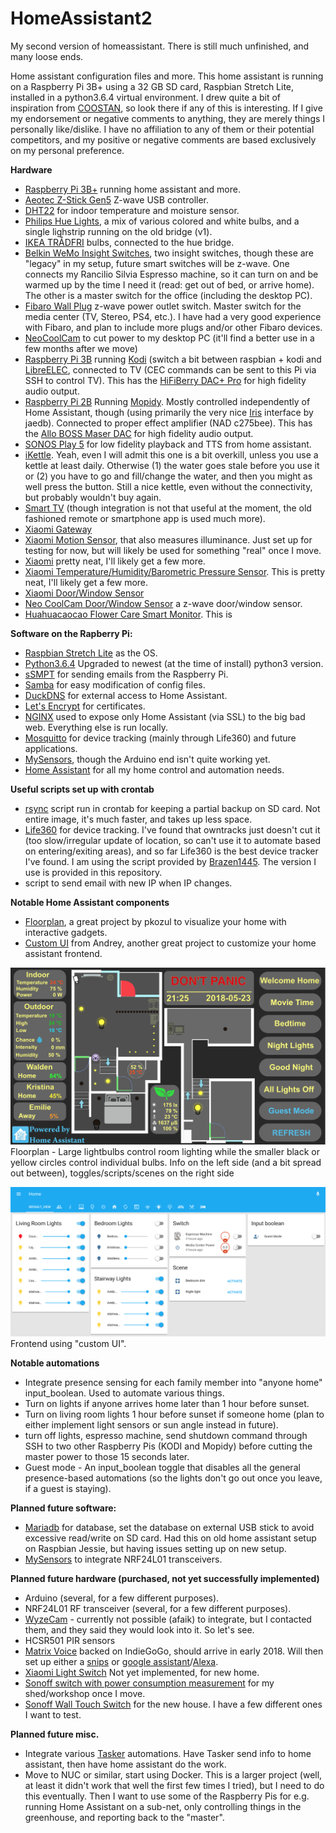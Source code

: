 # HomeAssistant2
My second version of homeassistant. There is still much unfinished, and many loose ends.

Home assistant configuration files and more. This home assistant is running on a Raspberry Pi 3B+ using a 32 GB SD card, Raspbian Stretch Lite, installed in a python3.6.4 virtual environment. I drew quite a bit of inspiration from [COOSTAN](https://github.com/CCOSTAN/Home-AssistantConfig), so look there if any of this is interesting. If I give my endorsement or negative comments to anything, they are merely things I personally like/dislike. I have no affiliation to any of them or their potential competitors, and my positive or negative comments are based exclusively on my personal preference.

**Hardware**
* [Raspberry Pi 3B+](https://www.raspberrypi.org/products/raspberry-pi-3-model-b/) running home assistant and more.
* [Aeotec Z-Stick Gen5](https://aeotec.com/z-wave-usb-stick) Z-wave USB controller.
* [DHT22](https://www.adafruit.com/product/385) for indoor temperature and moisture sensor.
* [Philips Hue Lights](https://www2.meethue.com/en-us), a mix of various colored and white bulbs, and a single lighstrip running on the old bridge (v1).
* [IKEA TRÅDFRI](https://www.ikea.com/us/en/catalog/categories/departments/lighting/36812/) bulbs, connected to the hue bridge.
* [Belkin WeMo Insight Switches](http://www.belkin.com/us/p/P-F7C029/), two insight switches, though these are "legacy" in my setup, future smart switches will be z-wave. One connects my Rancilio Silvia Espresso machine, so it can turn on and be warmed up by the time I need it (read: get out of bed, or arrive home). The other is a master switch for the office (including the desktop PC).
* [Fibaro Wall Plug](https://www.fibaro.com/en/products/wall-plug/) z-wave power outlet switch. Master switch for the media center (TV, Stereo, PS4, etc.). I have had a very good experience with Fibaro, and plan to include more plugs and/or other Fibaro devices.
* [NeoCoolCam](http://www.szneo.com/en/products/index.php?id=41) to cut power to my desktop PC (it'll find a better use in a few months after we move)
* [Raspberry Pi 3B](https://www.raspberrypi.org/products/raspberry-pi-3-model-b/) running [Kodi](https://kodi.tv/) (switch a bit between raspbian + kodi and [LibreELEC](https://libreelec.tv/), connected to TV (CEC commands can be sent to this Pi via SSH to control TV). This has the [HiFiBerry DAC+ Pro](https://www.hifiberry.com/shop/boards/hifiberry-dac-pro/) for high fidelity audio output.
* [Raspberry Pi 2B](https://www.raspberrypi.org/products/raspberry-pi-2-model-b/) Running [Mopidy](https://www.mopidy.com/). Mostly controlled independently of Home Assistant, though (using primarily the very nice [Iris](https://github.com/jaedb/Iris) interface by jaedb). Connected to proper effect amplifier (NAD c275bee). This has the [Allo BOSS Maser DAC](https://www.modmypi.com/raspberry-pi/audio-dacampdigi/dacs-digital-to-analogue-coverters-1044/allo-boss-raspberry-pi-master-dac/?secumt=I3RhYi1yZXZpZXc=#review-title) for high fidelity audio output.
* [SONOS Play 5](https://www.sonos.com/en/shop/play5.html) for low fidelity playback and TTS from home assistant.
* [iKettle](https://smarter.am/support-ikettle-1-0/). Yeah, even I will admit this one is a bit overkill, unless you use a kettle at least daily. Otherwise (1) the water goes stale before you use it or (2) you have to go and fill/change the water, and then you might as well press the button. Still a nice kettle, even without the connectivity, but probably wouldn't buy again.
* [Smart TV](http://www.samsung.com/dk/support/model/UE46ES8005UXXE) (though integration is not that useful at the moment, the old fashioned remote or smartphone app is used much more).
* [Xiaomi Gateway](https://xiaomi-mi.com/mi-smart-home/xiaomi-mi-gateway-2/)
* [Xiaomi Motion Sensor](https://xiaomi-mi.com/sockets-and-sensors/xiaomi-mi-occupancy-sensor/), that also measures illuminance. Just set up for testing for now, but will likely be used for something "real" once I move.
* [Xiaomi]()
pretty neat, I'll likely get a few more.
* [Xiaomi Temperature/Humidity/Barometric Pressure Sensor](https://xiaomi-mi.com/sockets-and-sensors/aqara-temperature-and-humidity-sensor/). This is pretty neat, I'll likely get a few more.
* [Xiaomi Door/Window Sensor](https://xiaomi-mi.com/sockets-and-sensors/xiaomi-mi-door-window-sensors/)
* [Neo CoolCam Door/Window Sensor](http://www.szneo.com/en/products/index.php?id=42) a z-wave door/window sensor.
* [Huahuacaocao Flower Care Smart Monitor](https://xiaomi-mi.com/sockets-and-sensors/xiaomi-huahuacaocao-flower-care-smart-monitor/). This is

**Software on the Rapberry Pi:**
* [Raspbian Stretch Lite](https://downloads.raspberrypi.org/raspbian_lite_latest) as the OS.
* [Python3.6.4](https://www.python.org/downloads/source/) Upgraded to newest (at the time of install) python3 version.
* [sSMPT](https://wiki.debian.org/sSMTP) for sending emails from the Raspberry Pi.
* [Samba](https://www.samba.org/samba/what_is_samba.html) for easy modification of config files.
* [DuckDNS](http://www.duckdns.org/) for external access to Home Assistant.
* [Let's Encrypt](https://letsencrypt.org/) for certificates.
* [NGINX](https://www.nginx.com/) used to expose only Home Assistant (via SSL) to the big bad web. Everything else is run locally.
* [Mosquitto](https://mosquitto.org/2013/01/mosquitto-debian-repository/) for device tracking (mainly through Life360) and future applications.
* [MySensors](https://www.mysensors.org/), though the Arduino end isn't quite working yet.
* [Home Assistant](https://home-assistant.io/) for all my home control and automation needs.

**Useful scripts set up with crontab**
* [rsync](https://packages.debian.org/stretch/rsync) script run in crontab for keeping a partial backup on SD card. Not entire image, it's much faster, and takes up less space.
* [Life360](https://www.life360.com/) for device tracking. I've found that owntracks just doesn't cut it (too slow/irregular update of location, so can't use it to automate based on entering/exiting areas), and so far Life360 is the best device tracker I've found. I am using the script provided by [Brazen1445](https://community.home-assistant.io/t/life-360-support/1690/15). The version I use is provided in this repository.
* script to send email with new IP when IP changes.

**Notable Home Assistant components**
* [Floorplan](https://github.com/pkozul/ha-floorplan), a great project by pkozul to visualize your home with interactive gadgets.
* [Custom UI](https://github.com/andrey-git/home-assistant-custom-ui) from Andrey, another great project to customize your home assistant frontend.

![Screenshot Floorplan](https://github.com/Aephir/Images/blob/master/floorplan_20180523.png)
Floorplan - Large lightbulbs control room lighting while the smaller black or yellow circles control individual bulbs. Info on the left side (and a bit spread out between), toggles/scripts/scenes on the right side

![Screenshot Custom_UI](https://github.com/Aephir/Images/blob/master/frontend_20180503.png)
Frontend using "custom UI".

**Notable automations**
* Integrate presence sensing for each family member into "anyone home" input_boolean. Used to automate various things.
* Turn on lights if anyone arrives home later than 1 hour before sunset.
* Turn on living room lights 1 hour before sunset if someone home (plan to either implement light sensors or sun angle instead in future).
* turn off lights, espresso machine, send shutdown command through SSH to two other Raspberry Pis (KODI and Mopidy) before cutting the master power to those 15 seconds later.
* Guest mode - An input_boolean toggle that disables all the general presence-based automations (so the lights don't go out once you leave, if a guest is staying).

**Planned future software:**
* [Mariadb](https://mariadb.org/) for database, set the database on external USB stick to avoid excessive read/write on SD card. Had this on old home assistant setup on Raspbian Jessie, but having issues setting up on new setup.
* [MySensors](https://github.com/mysensors/MySensors) to integrate NRF24L01 transceivers.


**Planned future hardware (purchased, not yet successfully implemented)**
* Arduino (several, for a few different purposes).
* NRF24L01 RF transceiver (several, for a few different purposes).
* [WyzeCam](https://www.wyzecam.com/) - currently not possible (afaik) to integrate, but I contacted them, and they said they would look into it. So let's see.
* HCSR501 PIR sensors
* [Matrix Voice](https://www.indiegogo.com/projects/matrix-voice-open-source-voice-platform-for-all) backed on IndieGoGo, should arrive in early 2018. Will then set up either a [snips](https://snips.ai/) or [google assistant](https://assistant.google.com/)/[Alexa](https://www.amazon.com/Amazon-Echo-And-Alexa-Devices/b?ie=UTF8&node=9818047011).
* [Xiaomi Light Switch](https://xiaomi-mi.com/sockets-and-sensors/xiaomi-aqara-smart-light-control-set/) Not yet implemented, for new home.
* [Sonoff switch with power consumption measurement](https://www.itead.cc/sonoff-pow.html) for my shed/workshop once I move.
* [Sonoff Wall Touch Switch](https://www.itead.cc/sonoff-t1.html) for the new house. I have a few different ones I want to test.

**Planned future misc.**
* Integrate various [Tasker](http://tasker.dinglisch.net/) automations. Have Tasker send info to home assistant, then have home assistant do the work.
* Move to NUC or similar, start using Docker. This is a larger project (well, at least it didn't work that well the first few times I tried), but I need to do this eventually. Then I want to use some of the Raspberry Pis for e.g. running Home Assistant on a sub-net, only controlling things in the greenhouse, and reporting back to the "master".
